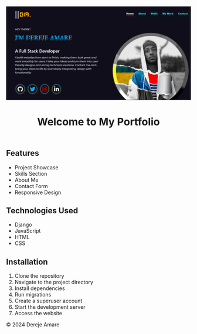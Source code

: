 ![Alt Text](portfolio.png)

 <header>
        <h1>Welcome to My Portfolio</h1>
  </header>
  <section>
            <h2>Features</h2>
            <ul>
                <li>Project Showcase</li>
                <li>Skills Section</li>
                <li>About Me</li>
                <li>Contact Form</li>
                <li>Responsive Design</li>
            </ul>
  </section>

  <section>
            <h2>Technologies Used</h2>
            <ul>
                <li>Django</li>
                <li>JavaScript</li>
                <li>HTML</li>
                <li>CSS</li>
            </ul>
 </section>

 <section>
            <h2>Installation</h2>
            <ol>
                <li>Clone the repository</li>
                <li>Navigate to the project directory</li>
                <li>Install dependencies</li>
                <li>Run migrations</li>
                <li>Create a superuser account</li>
                <li>Start the development server</li>
                <li>Access the website</li>
            </ol>
</section>
        <!-- Other sections -->
        <footer>
            <p>&copy; 2024 Dereje Amare</p>
        </footer>
